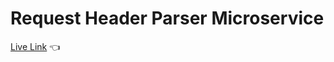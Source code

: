 # Request Header Parser Microservice

[Live Link](https://request-header-parser-microservice.kristinasparrow.repl.co/) :point_left:
